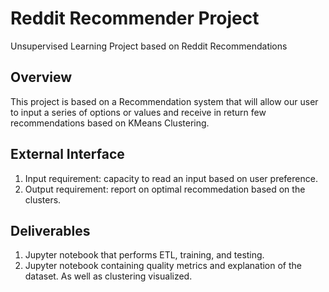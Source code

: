# Reddit Recommender Project

Unsupervised Learning Project based on Reddit Recommendations

## Overview

This project is based on a Recommendation system that will allow our user to input a series of options or values and receive in return few recommendations based on KMeans Clustering.

## External Interface 

1. Input requirement: capacity to read an input based on user preference.
2. Output requirement: report on optimal recommedation based on the clusters.


## Deliverables

1. Jupyter notebook that performs ETL, training, and testing.
2. Jupyter notebook containing quality metrics and explanation of the dataset. As well as clustering visualized.


